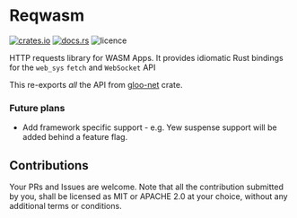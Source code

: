 # Reqwasm

[![crates.io](https://img.shields.io/crates/v/reqwasm.svg?style=flat)](https://crates.io/crates/reqwasm)
[![docs.rs](https://img.shields.io/docsrs/reqwasm)](https://docs.rs/reqwasm/)
![licence](https://img.shields.io/crates/l/reqwasm)

HTTP requests library for WASM Apps. It provides idiomatic Rust bindings for the `web_sys` `fetch` and `WebSocket` API

This re-exports _all_ the API from [gloo-net](https://crates.io/crates/gloo-net) crate.

### Future plans

- Add framework specific support - e.g. Yew suspense support will be added behind a feature flag.

## Contributions

Your PRs and Issues are welcome. Note that all the contribution submitted by you, 
shall be licensed as MIT or APACHE 2.0 at your choice, without any additional terms or conditions.
